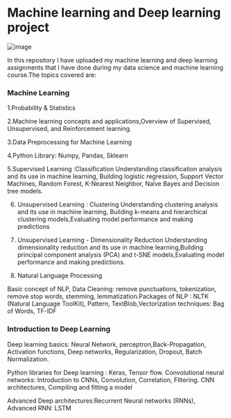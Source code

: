 
# Machine learning and Deep learning project
![image](https://github.com/Athira2103/ML-DL-projects/assets/31879762/1068c96d-317e-488d-9a42-9247c4031355)

In this repository I have uploaded my machine learning and deep learning assignments that I have done during my data science and machine learning course.The topics covered are:

### Machine Learning

1.Probability & Statistics 

2.Machine learning concepts and
applications,Overview of
Supervised, Unsupervised, and
Reinforcement learning.

3.Data Preprocessing for
Machine Learning

4.Python Library: Numpy, Pandas, Sklearn

5.Supervised Learning :Classification
Understanding classification
analysis and its use in machine
learning,
Building logistic regression,
Support Vector Machines,
Random Forest, K-Nearest
Neighbor, Naïve Bayes and
Decision tree models.

6. Unsupervised Learning :
Clustering
Understanding clustering analysis
and its use in machine learning,
Building k-means and hierarchical
clustering models,Evaluating
model performance and making
predictions

7. Unsupervised Learning -
Dimensionality Reduction
Understanding dimensionality
reduction and its use in machine
learning,Building principal
component analysis (PCA) and
t-SNE models,Evaluating model
performance and making
predictions.

8. Natural Language
Processing

Basic concept of NLP, Data
Cleaning: remove punctuations,
tokenization, remove stop words,
stemming, lemmatization.Packages of
NLP : NLTK (Natural Language ToolKit),
Pattern, TextBlob,Vectorization
techniques: Bag of Words, TF-IDF

### Introduction to Deep Learning
Deep learning basics: Neural
Network, perceptron,Back-Propagation,
Activation functions, Deep networks,
Regularization, Dropout, Batch
Normalization.

Python libraries for Deep
learning : Keras, Tensor flow.
Convolutional neural networks:
Introduction to CNNs, Convolution,
Correlation, FIltering. CNN
architectures, Compiling and fitting a
model

Advanced Deep architectures:Recurrent Neural networks
(RNNs), Advanced RNN: LSTM
